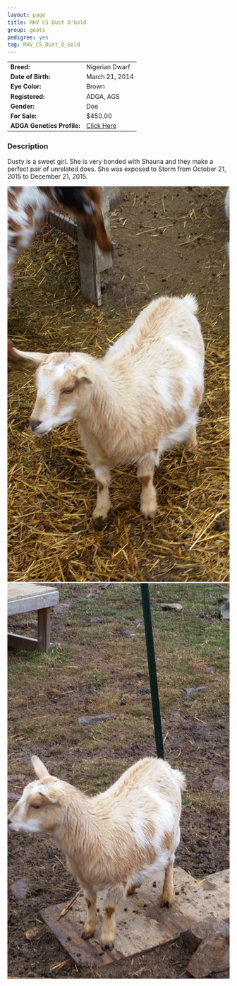 ```yaml
---
layout: page
title: RHV CS Dust O'Gold
group: goats
pedigree: yes
tag: RHV_CS_Dust_O_Gold
---
```


| | |
|:---|:---
|**Breed:**|Nigerian Dwarf
|**Date of Birth:**|March 21, 2014
|**Eye Color:**|Brown
|**Registered:**|ADGA, AGS
|**Gender:**|Doe
|**For Sale:**|$450.00
|**ADGA Genetics Profile:**|[Click Here](http://www.adgagenetics.org/GoatDetail.aspx?RegNumber=D001682628)

### Description

Dusty is a sweet girl. She is very bonded with Shauna and they make a perfect pair of unrelated does. She was exposed to Storm from October 21, 2015 to December 21, 2015. 

<img src="/images/goats/RHV_CS_Dust_O_Gold/1.jpg" alt="Image of Dusty" />
<img src="/images/goats/RHV_CS_Dust_O_Gold/2.jpg" alt="Image of Dusty" />


